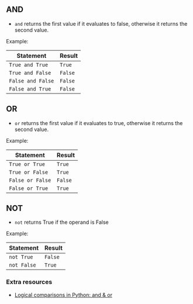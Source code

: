 ## AND
- `and` returns the first value if it evaluates to false, otherwise it returns the second value.

Example:

| Statement         | Result     |
| -------------     | ---------- |
| `True and True`   | `True`     |
| `True and False`  | `False`    |
| `False and False` | `False`    |
| `False and True`  | `False`    |


## OR
- `or` returns the first value if it evaluates to true, otherwise it returns the second value.

Example:

| Statement         | Result     |
| -------------     | ---------- |
| `True or True`    | `True`     |
| `True or False`   | `True`     |
| `False or False`  | `False`    |
| `False or True`   | `True`     |

## NOT
- `not` returns True if the operand is False

Example:

| Statement         | Result     |
| -------------     | ---------- |
| `not True`        | `False`    |
| `not False`       | `True`     |


### Extra resources
- [Logical comparisons in Python: and & or](https://blog.teclado.com/logical-comparisons-in-python-and-or/)
